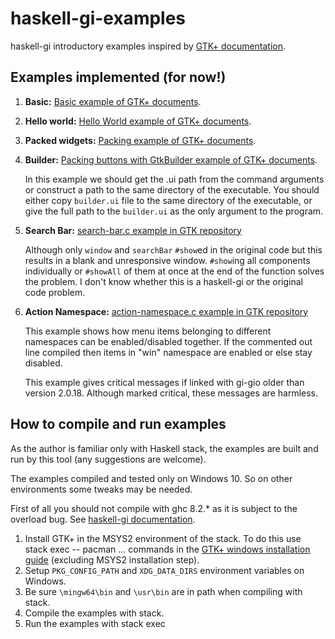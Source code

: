 # haskell-gi-examples
haskell-gi introductory examples inspired by [GTK+ documentation](https://developer.gnome.org/gtk3/stable).

## Examples implemented (for now!)
1. __Basic:__ [Basic example of GTK+ documents](https://developer.gnome.org/gtk3/stable/gtk-getting-started.html).
2. __Hello world:__ [Hello World example of GTK+ documents](https://developer.gnome.org/gtk3/stable/gtk-getting-started.html).
3. __Packed widgets:__ [Packing example of GTK+ documents](https://developer.gnome.org/gtk3/3.12/ch01s02.html).
4. __Builder:__ [Packing buttons with GtkBuilder example of GTK+ documents](https://developer.gnome.org/gtk3/stable/ch01s03.html).

    In this example we should get the .ui path from the command arguments or construct a path to the same directory of the executable.
    You should either copy `builder.ui` file to the same directory of the executable, or give the full path to the `builder.ui` as the only argument to the program.
5. __Search Bar:__ [search-bar.c example in GTK repository](https://gitlab.gnome.org/GNOME/gtk/blob/master/examples/search-bar.c)

    Although only `window` and `searchBar` `#show`ed in the original code but this results in a blank and unresponsive window. `#show`ing all components individually or `#showAll` of them at once at the end of the function solves the problem. I don't know whether this is a haskell-gi or the original code problem.
6. __Action Namespace:__ [action-namespace.c example in GTK repository](https://gitlab.gnome.org/GNOME/gtk/blob/master/examples/action-namespace.c)

    This example shows how menu items belonging to different namespaces can be enabled/disabled together. If the commented out line compiled then items in "win" namespace are enabled or else stay disabled.

    This example gives critical messages if linked with gi-gio older than version 2.0.18. Although marked critical, these messages are harmless.

## How to compile and run examples
As the author is familiar only with Haskell stack, the examples are built and run by this tool (any suggestions are welcome).

The examples compiled and tested only on Windows 10. So on other environments some tweaks may be needed.

First of all you should not compile with ghc 8.2.* as it is subject to the overload bug. See [haskell-gi documentation](https://github.com/haskell-gi/haskell-gi).

1. Install GTK+ in the MSYS2 environment of the stack. To do this use stack exec -- pacman ... commands in the [GTK+ windows installation guide](https://www.gtk.org/download/windows.php) (excluding MSYS2 installation step).
2. Setup `PKG_CONFIG_PATH` and `XDG_DATA_DIRS` environment variables on Windows.
3. Be sure `\mingw64\bin` and `\usr\bin` are in path when compiling with stack.  
3. Compile the examples with stack.
4. Run the examples with stack exec
 

